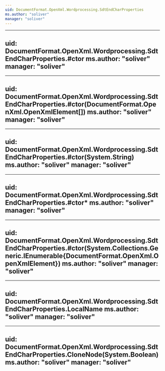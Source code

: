 ```yaml
---
uid: DocumentFormat.OpenXml.Wordprocessing.SdtEndCharProperties
ms.author: "soliver"
manager: "soliver"
---
```


---
uid: DocumentFormat.OpenXml.Wordprocessing.SdtEndCharProperties.#ctor
ms.author: "soliver"
manager: "soliver"
---

---
uid: DocumentFormat.OpenXml.Wordprocessing.SdtEndCharProperties.#ctor(DocumentFormat.OpenXml.OpenXmlElement[])
ms.author: "soliver"
manager: "soliver"
---

---
uid: DocumentFormat.OpenXml.Wordprocessing.SdtEndCharProperties.#ctor(System.String)
ms.author: "soliver"
manager: "soliver"
---

---
uid: DocumentFormat.OpenXml.Wordprocessing.SdtEndCharProperties.#ctor*
ms.author: "soliver"
manager: "soliver"
---

---
uid: DocumentFormat.OpenXml.Wordprocessing.SdtEndCharProperties.#ctor(System.Collections.Generic.IEnumerable{DocumentFormat.OpenXml.OpenXmlElement})
ms.author: "soliver"
manager: "soliver"
---

---
uid: DocumentFormat.OpenXml.Wordprocessing.SdtEndCharProperties.LocalName
ms.author: "soliver"
manager: "soliver"
---

---
uid: DocumentFormat.OpenXml.Wordprocessing.SdtEndCharProperties.CloneNode(System.Boolean)
ms.author: "soliver"
manager: "soliver"
---
